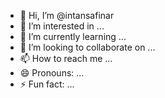- 👋 Hi, I’m @intansafinar
- 👀 I’m interested in ...
- 🌱 I’m currently learning ...
- 💞️ I’m looking to collaborate on ...
- 📫 How to reach me ...
- 😄 Pronouns: ...
- ⚡ Fun fact: ...

<!---
intansafinar/intansafinar is a ✨ special ✨ repository because its `README.md` (this file) appears on your GitHub profile.
You can click the Preview link to take a look at your changes.
--->
